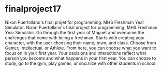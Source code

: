 # finalproject17
Nixon Puertollano's final projet for programming. MHS Freshman Year Simulator.
Nixon Puertollano's final project for programming. MHS Freshman Year Simulator.
Go through the first year of Magnet and overcome the challenges that come with being a freshman.
Starts with creating your character, with the user choosing their name, town, and class.
Choose from Gamer, Intellectual, or Athlete. From here, you can choose what you want
to focus on in your first year. Your decisions and interactions reflect what person
you become and what happens in your first year. You can choose to study, go to the gym, play games,
or socialize with other students in school.